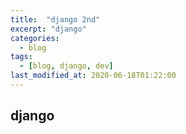 ```yaml
---
title:  "django 2nd"
excerpt: "django"
categories:
  - blog
tags:
  - [blog, django, dev]
last_modified_at: 2020-06-18T01:22:00
---
```

<!-- GitHub Blog 서비스인 github.io 블로그를 시작합니다. -->
## django